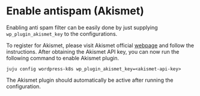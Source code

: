 # Enable antispam (Akismet)

Enabling anti spam filter can be easily done by just supplying `wp_plugin_akismet_key` to the
configurations.

To register for Akismet, please visit Akismet official [webpage](https://akismet.com/) and follow
the instructions. After obtaining the Akismet API key, you can now run the following command to
enable Akismet plugin.

```
juju config wordpress-k8s wp_plugin_akismet_key=<akismet-api-key>
```

The Akismet plugin should automatically be active after running the configuration.
